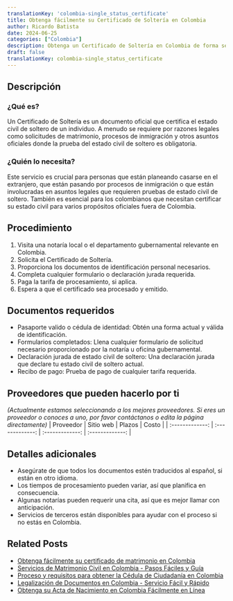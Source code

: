 ```yaml
---
translationKey: 'colombia-single_status_certificate'
title: Obtenga fácilmente su Certificado de Soltería en Colombia
author: Ricardo Batista
date: 2024-06-25
categories: ["Colombia"]
description: Obtenga un Certificado de Soltería en Colombia de forma segura con nuestra guía paso a paso. Esencial para el matrimonio y la documentación legal.
draft: false
translationKey: colombia-single_status_certificate
---
```


## Descripción
### ¿Qué es?
Un Certificado de Soltería es un documento oficial que certifica el estado civil de soltero de un individuo. A menudo se requiere por razones legales como solicitudes de matrimonio, procesos de inmigración y otros asuntos oficiales donde la prueba del estado civil de soltero es obligatoria.

### ¿Quién lo necesita?
Este servicio es crucial para personas que están planeando casarse en el extranjero, que están pasando por procesos de inmigración o que están involucradas en asuntos legales que requieren pruebas de estado civil de soltero. También es esencial para los colombianos que necesitan certificar su estado civil para varios propósitos oficiales fuera de Colombia.

## Procedimiento

1. Visita una notaría local o el departamento gubernamental relevante en Colombia.
2. Solicita el Certificado de Soltería.
3. Proporciona los documentos de identificación personal necesarios.
4. Completa cualquier formulario o declaración jurada requerida.
5. Paga la tarifa de procesamiento, si aplica.
6. Espera a que el certificado sea procesado y emitido.

## Documentos requeridos
- Pasaporte valido o cédula de identidad: Obtén una forma actual y válida de identificación.
- Formularios completados: Llena cualquier formulario de solicitud necesario proporcionado por la notaría u oficina gubernamental.
- Declaración jurada de estado civil de soltero: Una declaración jurada que declare tu estado civil de soltero actual.
- Recibo de pago: Prueba de pago de cualquier tarifa requerida.

## Proveedores que pueden hacerlo por ti
_(Actualmente estamos seleccionando a los mejores proveedores. Si eres un proveedor o conoces a uno, por favor contáctanos o edita la página directamente)_
| Proveedor       |     Sitio web    |     Plazos       |       Costo      |
| :-------------: | :-------------: |  :-------------: | :-------------: |

## Detalles adicionales
- Asegúrate de que todos los documentos estén traducidos al español, si están en otro idioma.
- Los tiempos de procesamiento pueden variar, así que planifica en consecuencia.
- Algunas notarías pueden requerir una cita, así que es mejor llamar con anticipación.
- Servicios de terceros están disponibles para ayudar con el proceso si no estás en Colombia.


## Related Posts

- [Obtenga fácilmente su certificado de matrimonio en Colombia](https://tramitit.com/es/guides/colombia/registro_civil_de_matrimonio/)
- [Servicios de Matrimonio Civil en Colombia - Pasos Fáciles y Guía](https://tramitit.com/es/guides/colombia/matrimonio_civil/)
- [Proceso y requisitos para obtener la Cédula de Ciudadanía en Colombia](https://tramitit.com/es/guides/colombia/cédula_de_ciudadanía/)
- [Legalización de Documentos en Colombia - Servicio Fácil y Rápido](https://tramitit.com/es/guides/colombia/certificado_de_legalización_de_documentos/)
- [Obtenga su Acta de Nacimiento en Colombia Fácilmente en Línea](https://tramitit.com/es/guides/colombia/registro_civil_de_nacimiento/)